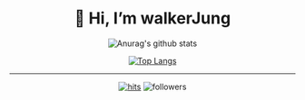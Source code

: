 <div align=center><h1>👋 Hi, I’m walkerJung </h1></div>

<div align=center>

![Anurag's github stats](https://github-readme-stats.vercel.app/api?username=walkerJung&show_icons=true&theme=radical) 

[![Top Langs](https://github-readme-stats.vercel.app/api/top-langs/?username=walkerJung&layout=compact&theme=dracula)](https://github.com/metleeha)

<hr>

[![hits](https://hits.seeyoufarm.com/api/count/incr/badge.svg?url=https%3A%2F%2Fgithub.com%2Fohbyul&count_bg=%237A7A7A&title_bg=%23FFADCC&icon=reverbnation.svg&icon_color=%23FF0000&title=hits&edge_flat=false)](https://hits.seeyoufarm.com)
![followers](https://img.shields.io/github/followers/ohbyul?style=social)
</div>
